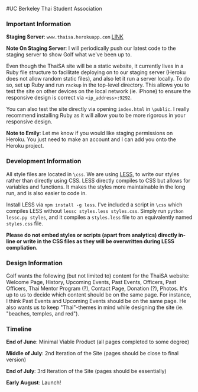 #UC Berkeley Thai Student Association

### Important Information


__Staging Server__: `www.thaisa.herokuapp.com` [LINK](www.thaisa.herokuapp.com)

__Note On Staging Server__: I will periodically push our latest code to the staging server to show Golf what we've been up to.



Even though the ThaiSA site will be a static website, it currently lives in a Ruby file structure to facilitate deploying on to our staging server (Heroku does not allow random static files), and also let it run a server locally. To do so, set up Ruby and run `rackup` in the top-level directory. This allows you to test the site on other devices on the local network (ie. iPhone) to ensure the responsive design is correct via `<ip_address>:9292`. 

You can also test the site directly via opening `index.html` in `\public`. I really recommend installing Ruby as it will allow you to be more rigorous in your responsive design.

__Note to Emily__: Let me know if you would like staging permissions on Heroku. You just need to make an account and I can add you onto the Heroku project. 

### Development Information 


All style files are located in `\css`. We are using [LESS](http://lesscss.org/), to write our styles rather than directly using CSS. LESS directly compiles to CSS but allows for variables and functions. It makes the styles more maintainable in the long run, and is also easier to code in. 

Install LESS via `npm install -g less`. I've included a script in `\css` which compiles LESS without `lessc styles.less styles.css`. Simply run `python lessc.py styles`, and it compiles a `styles.less` file to an equivalently named `styles.css` file. 

__Please do not embed styles or scripts (apart from analytics) directly in-line or write in the CSS files as they will be overwritten during LESS compliation.__


### Design Information 

Golf wants the following (but not limited to) content for the ThaiSA website: Welcome Page, History, Upcoming Events, Past Events, Officers, Past Officers, Thai Mentor Program (?), Contact Page, Donation (?), Photos. It's up to us to decide which content should be on the same page. For instance, I think Past Events and Upcoming Events should be on the same page. He also wants us to keep "Thai"-themes in mind while designing the site (ie. "beaches, temples, and red"). 

### Timeline

__End of June__: Minimal Viable Product (all pages completed to some degree)

__Middle of July__: 2nd Iteration of the Site (pages should be close to final version)

__End of July__: 3rd Iteration of the Site (pages should be essentially)

__Early August__: Launch!
